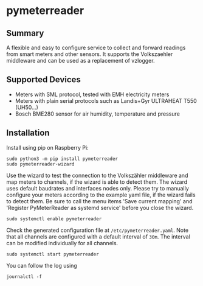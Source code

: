 # pymeterreader
## Summary
A flexible and easy to configure service to collect and forward readings from smart meters and other sensors.
It supports the Volkszaehler middleware and can be used as a replacement of vzlogger.

## Supported Devices
- Meters with SML protocol, tested with EMH electricity meters
- Meters with plain serial protocols such as Landis+Gyr ULTRAHEAT T550 (UH50…)
- Bosch BME280 sensor for air humidity, temperature and pressure

## Installation
Install using pip on Raspberry Pi:
```
sudo python3 -m pip install pymeterreader
sudo pymeterreader-wizard
```
Use the wizard to test the connection to the Volkszähler middleware and map meters to channels,
if the wizard is able to detect them.
The wizard uses default baudrates and interfaces nodes only.
Please try to manually configure your meters according to the example yaml file, if the wizard fails to detect them.
Be sure to call the menu items 'Save current mapping' and 'Register PyMeterReader as systemd service' before you close the wizard.
```
sudo systemctl enable pymeterreader
```
Check the generated configuration file at `/etc/pymeterreader.yaml`.
Note that all channels are configured with a default interval of `30m`.
The interval can be modified individually for all channels.
```
sudo systemctl start pymeterreader
```
You can follow the log using
```
journalctl -f
```

